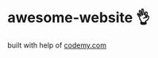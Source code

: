# awesome-website :ok_hand:                                                                                                                                                                                                                                                                                                            
built with help of <a href="http://johnelder.com/">codemy.com</a>

